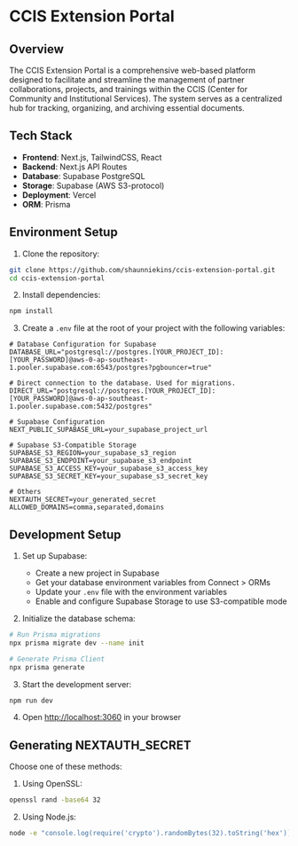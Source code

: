# CCIS Extension Portal

## Overview

The CCIS Extension Portal is a comprehensive web-based platform designed to facilitate and streamline the management of partner collaborations, projects, and trainings within the CCIS (Center for Community and Institutional Services). The system serves as a centralized hub for tracking, organizing, and archiving essential documents.

## Tech Stack

- **Frontend**: Next.js, TailwindCSS, React
- **Backend**: Next.js API Routes
- **Database**: Supabase PostgreSQL
- **Storage**: Supabase (AWS S3-protocol)
- **Deployment**: Vercel
- **ORM**: Prisma

## Environment Setup

1. Clone the repository:

```bash
git clone https://github.com/shaunniekins/ccis-extension-portal.git
cd ccis-extension-portal
```

2. Install dependencies:

```bash
npm install
```

3. Create a `.env` file at the root of your project with the following variables:

```env
# Database Configuration for Supabase
DATABASE_URL="postgresql://postgres.[YOUR_PROJECT_ID]:[YOUR_PASSWORD]@aws-0-ap-southeast-1.pooler.supabase.com:6543/postgres?pgbouncer=true"

# Direct connection to the database. Used for migrations.
DIRECT_URL="postgresql://postgres.[YOUR_PROJECT_ID]:[YOUR_PASSWORD]@aws-0-ap-southeast-1.pooler.supabase.com:5432/postgres"

# Supabase Configuration
NEXT_PUBLIC_SUPABASE_URL=your_supabase_project_url

# Supabase S3-Compatible Storage
SUPABASE_S3_REGION=your_supabase_s3_region
SUPABASE_S3_ENDPOINT=your_supabase_s3_endpoint
SUPABASE_S3_ACCESS_KEY=your_supabase_s3_access_key
SUPABASE_S3_SECRET_KEY=your_supabase_s3_secret_key

# Others
NEXTAUTH_SECRET=your_generated_secret
ALLOWED_DOMAINS=comma,separated,domains
```

## Development Setup

1. Set up Supabase:

   - Create a new project in Supabase
   - Get your database environment variables from Connect > ORMs
   - Update your `.env` file with the environment variables
   - Enable and configure Supabase Storage to use S3-compatible mode

2. Initialize the database schema:

```bash
# Run Prisma migrations
npx prisma migrate dev --name init

# Generate Prisma Client
npx prisma generate
```

3. Start the development server:

```bash
npm run dev
```

4. Open [http://localhost:3060](http://localhost:3060) in your browser

## Generating NEXTAUTH_SECRET

Choose one of these methods:

1. Using OpenSSL:

```bash
openssl rand -base64 32
```

2. Using Node.js:

```bash
node -e "console.log(require('crypto').randomBytes(32).toString('hex'))"
```
